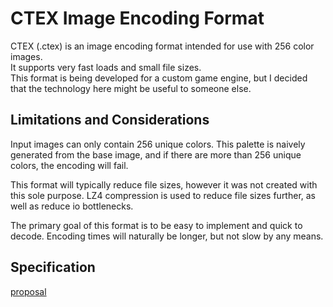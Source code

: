 # CTEX Image Encoding Format

CTEX (.ctex) is an image encoding format intended for use with 256 color images.  
It supports very fast loads and small file sizes.  
This format is being developed for a custom game engine, but I decided that the technology here might be useful to someone else.

## Limitations and Considerations
Input images can only contain 256 unique colors.
This palette is naively generated from the base image,
and if there are more than 256 unique colors, the encoding will fail.

This format will typically reduce file sizes, however it was not created with this sole purpose.
LZ4 compression is used to reduce file sizes further, as well as reduce io bottlenecks.

The primary goal of this format is to be easy to implement and quick to decode.
Encoding times will naturally be longer, but not slow by any means.

## Specification
[proposal](ctex_lib/proposal.md)
